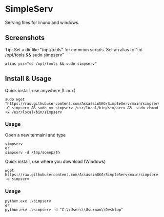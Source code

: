 # SimpleServ

Serving files for linunx and windows.

## Screenshots

[](/simserv1.png) 

Tip: 
Set a dir like "/opt/tools" for common scripts. 
Set an alias to "cd /opt/tools && sudo simpserv"
```
alias pss="cd /opt/tools && sudo simpserv"
```

## Install & Usage
Quick install, use anywhere (Linux)
```
sudo wget "https://raw.githubusercontent.com/AssassinUKG/SimpleServ/main/simpserv" -O simpserv && sudo mv simpserv /usr/local/bin/simpserv &&  sudo chmod +x /usr/local/bin/simpserv
```
### Usage
Open a new termainl and type
```
simpserv
or
simpserv -d /tmp/somepath
```


Quick install, use where you download (Windows)
```
wget https://raw.githubusercontent.com/AssassinUKG/SimpleServ/main/simpserv -o simpserv
```

### Usage
```
python.exe .\simpserv
or
python.exe .\simpserv -d "C:\\Users\\Usernam\\Desktop"
```
